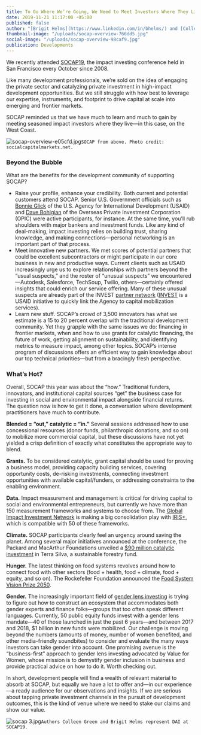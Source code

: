 ```yaml
---
title: To Go Where We’re Going, We Need to Meet Investors Where They Live
date: 2019-11-21 11:17:00 -05:00
published: false
author: "[Brigit Helms](https://www.linkedin.com/in/bhelms/) and [Colleen Green](https://www.dai.com/who-we-are/our-team/colleen-green)"
thumbnail-image: "/uploads/socap-overview-766dd5.jpg"
social-image: "/uploads/socap-overview-98caf9.jpg"
publication: Developments
---
```


We recently attended [SOCAP19](https://socialcapitalmarkets.net/socap19/), the impact investing conference held in San Francisco every October since 2008. 

Like many development professionals, we’re sold on the idea of engaging the private sector and catalyzing private investment in high-impact development opportunities. But we still struggle with how best to leverage our expertise, instruments, and footprint to drive capital at scale into emerging and frontier markets. 

SOCAP reminded us that we have much to learn and much to gain by meeting seasoned impact investors where they live—in this case, on the West Coast.

![socap-overview-e05cfd.jpg](/uploads/socap-overview-e05cfd.jpg)`SOCAP from above. Photo credit: socialcapitalmarkets.net.`


### Beyond the Bubble
 
What are the benefits for the development community of supporting SOCAP?

* Raise your profile, enhance your credibility. Both current and potential customers attend SOCAP. Senior U.S. Government officials such as [Bonnie Glick](https://www.usaid.gov/who-we-are/organization/bonnie-glick) of the U.S. Agency for International Development (USAID) and [Dave Bohigian](https://www.opic.gov/who-we-are/people/david-bohigian) of the Overseas Private Investment Corporation (OPIC) were active participants, for instance. At the same time, you’ll rub shoulders with major bankers and investment funds. Like any kind of deal-making, impact investing relies on building trust, sharing knowledge, and making connections—personal networking is an important part of that process. 
* Meet innovative new partners. We met scores of potential partners that could be excellent subcontractors or might participate in our core business in new and productive ways. Current clients such as USAID increasingly urge us to explore relationships with partners beyond the “usual suspects,” and the roster of “unusual suspects” we encountered—Autodesk, Salesforce, TechSoup, Twilio, others—certainly offered insights that could enrich our service offering. Many of these unusual suspects are already part of the INVEST [partner network](https://www.usaid.gov/sites/default/files/documents/1865/INVEST_PartnerNetwork_5.pdf) ([INVEST](https://www.dai.com/our-work/projects/worldwide-the-invest-project) is a USAID initiative to quickly link the Agency to capital mobilization services).
* Learn new stuff. SOCAP’s crowd of 3,500 innovators has what we estimate is a 15 to 20 percent overlap with the traditional development community. Yet they grapple with the same issues we do: financing in frontier markets, when and how to use grants for catalytic financing, the future of work, getting alignment on sustainability, and identifying metrics to measure impact, among other topics. SOCAP’s intense program of discussions offers an efficient way to gain knowledge about our top technical priorities—but from a bracingly fresh perspective.

### What’s Hot?
 
Overall, SOCAP this year was about the “how.” Traditional funders, innovators, and institutional capital sources “get” the business case for investing in social and environmental impact alongside financial returns. The question now is how to get it done, a conversation where development practitioners have much to contribute.

**Blended = “out,” catalytic = “in.”** Several sessions addressed how to use concessional resources (donor funds, philanthropic donations, and so on) to mobilize more commercial capital, but these discussions have not yet yielded a crisp definition of exactly what constitutes the appropriate way to blend.

**Grants.** To be considered catalytic, grant capital should be used for proving a business model, providing capacity building services, covering opportunity costs, de-risking investments, connecting investment opportunities with available capital/funders, or addressing constraints to the enabling environment.

**Data.** Impact measurement and management is critical for driving capital to social and environmental entrepreneurs, but currently we have more than 150 measurement frameworks and systems to choose from. The [Global Impact Investment Network](https://thegiin.org/) is making a big consolidation play with [IRIS+](https://iris.thegiin.org/), which is compatible with 50 of these frameworks. 

**Climate.** SOCAP participants clearly feel an urgency around saving the planet. Among several major initiatives announced at the conference, the Packard and MacArthur Foundations unveiled a [$90 million catalytic investment](https://www.macfound.org/press/press-releases/new-90-million-fund-address-global-climate-change-through-catalytic-capital/) in Terra Silva, a sustainable forestry fund.

**Hunger.** The latest thinking on food systems revolves around how to connect food with other sectors (food + health, food + climate, food + equity, and so on). The Rockefeller Foundation announced the [Food System Vision Prize 2050](https://www.foodsystemvisionprize.org/).

**Gender.** The increasingly important field of [gender lens investing](https://www.dai.com/uploads/gender-lens-investing.pdf) is trying to figure out how to construct an ecosystem that accommodates both gender experts and finance folks—groups that too often speak different languages. Currently, 50 public equity funds invest with a gender lens mandate—40 of those launched in just the past 6 years—and between 2017 and 2018, $1 billion in new funds were mobilized. Our challenge is moving beyond the numbers (amounts of money, number of women benefited, and other media-friendly soundbites) to consider and evaluate the many ways investors can take gender into account. One promising avenue is the “business-first” approach to gender lens investing advocated by Value for Women, whose mission is to demystify gender inclusion in business and provide practical advice on how to do it. Worth checking out. 

In short, development people will find a wealth of relevant material to absorb at SOCAP, but equally we have a lot to offer and—in our experience—a ready audience for our observations and insights. If we are serious about tapping private investment channels in the pursuit of development outcomes, this is the kind of venue where we need to stake our claims and show our value.

![socap 3.jpg](/uploads/socap%203.jpg)`Authors Colleen Green and Brigit Helms represent DAI at SOCAP19.`